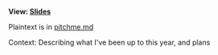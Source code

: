 **View: [Slides](./)**

Plaintext is in [pitchme.md](./PITCHME.md)

Context: Describing what I've been up to this year, and plans
